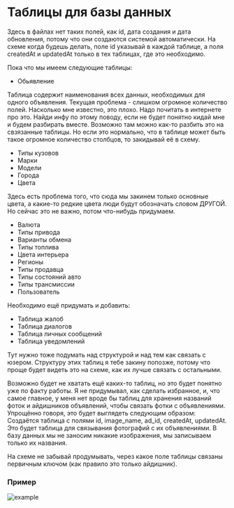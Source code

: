 # Таблицы для базы данных

Здесь в файлах нет таких полей, как id, дата создания и дата обновления, потому что они создаются системой автоматически.
На схеме когда будешь делать, поле id указывай в каждой таблице, а поля createdAt и updatedAt только в тех таблицах, где это необходимо.


Пока что мы имеем следующие таблицы:
* Обьявление

Таблица содержит наименования всех данных, необходимых для одного объявления. Текущая проблема - слишком огромное количество полей.
Насколько мне известно, это плохо. Надо почитать в интернете про это. Найди инфу по этому поводу, если не будет понятно кидай мне
и будем разбирать вместе. Возможно там можно как-то разбить это на свзязанные таблицы.
Но если это нормально, что в таблице может быть такое огромное количество столбцов, то закидывай её в схему.

* Типы кузовов
* Марки
* Модели
* Города
* Цвета

Здесь есть проблема того, что сюда мы закинем только основные цвета, а какие-то редкие цвета люди будут обозначать словом ДРУГОЙ. Но сейчас это не важно,
потом что-нибудь придумаем.

* Валюта
* Типы привода
* Варианты обмена
* Типы топлива
* Цвета интерьера
* Регионы
* Типы продавца
* Типы состояний авто
* Типы трансмиссии
* Пользователь


Необходимо ещё придумать и добавить:

* Таблица жалоб
* Таблица диалогов
* Таблица личных сообщений
* Таблица уведомлений

Тут нужно тоже подумать над структурой и над тем как связать с юзером.
Структуру этих таблиц я тебе закину попозже, потому что проще будет видеть это на схеме, как их лучше связать с остальными.


Возможно будет не хватать ещё каких-то таблиц, но это будет понятно уже по факту работы.
Я не придумывал, как сделать избранное, и, что самое главное, у меня нет вроде бы таблиц для хранения названий фоток и айдишников объявлений, чтобы связать
фотки с объявлениями. Упрощённо говоря, это будет выглядеть следующим образом: Создаётся таблица с полями id, image_name, ad_id, createdAt, updatedAt. 
Это будет таблица для связывания фотографий с их объявлениями. В базу данных мы не заносим никакие изображения, мы записываем только их названия.

На схеме не забывай продумывать, через какое поле таблицы связаны первичным ключом (как правило это только айдишник).

### Пример
![example](https://github.com/unicode256/DB_models/blob/main/example.png)
